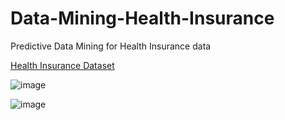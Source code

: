 # Data-Mining-Health-Insurance

Predictive Data Mining for Health Insurance data

[Health Insurance Dataset](https://www.kaggle.com/datasets/anmolkumar/health-insurance-cross-sell-prediction)


![image](https://user-images.githubusercontent.com/72088607/222608602-77400f96-eea5-4ab5-b746-7df17f6a7315.png)

![image](https://user-images.githubusercontent.com/72088607/222608642-f1168632-f270-4025-816d-df4d0c409916.png)
